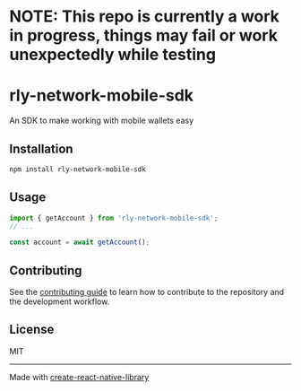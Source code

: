 # NOTE: This repo is currently a work in progress, things may fail or work unexpectedly while testing

# rly-network-mobile-sdk

An SDK to make working with mobile wallets easy

## Installation

```sh
npm install rly-network-mobile-sdk
```

## Usage

```js
import { getAccount } from 'rly-network-mobile-sdk';
// ...

const account = await getAccount();
```

## Contributing

See the [contributing guide](CONTRIBUTING.md) to learn how to contribute to the repository and the development workflow.

## License

MIT

---

Made with [create-react-native-library](https://github.com/callstack/react-native-builder-bob)
